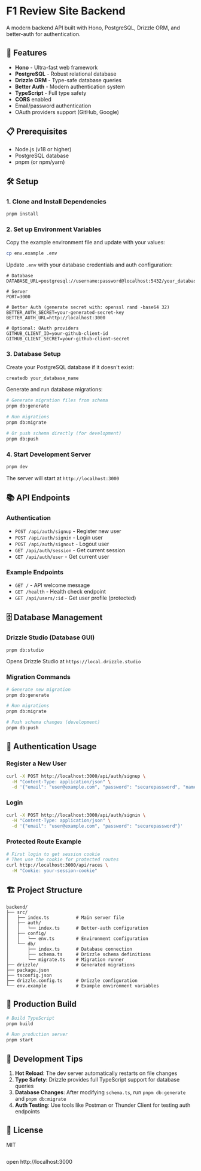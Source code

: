 # F1 Review Site Backend

A modern backend API built with Hono, PostgreSQL, Drizzle ORM, and better-auth for authentication.

## 🚀 Features

- **Hono** - Ultra-fast web framework
- **PostgreSQL** - Robust relational database
- **Drizzle ORM** - Type-safe database queries
- **Better Auth** - Modern authentication system
- **TypeScript** - Full type safety
- **CORS** enabled
- Email/password authentication
- OAuth providers support (GitHub, Google)

## 📋 Prerequisites

- Node.js (v18 or higher)
- PostgreSQL database
- pnpm (or npm/yarn)

## 🛠️ Setup

### 1. Clone and Install Dependencies

```bash
pnpm install
```

### 2. Set up Environment Variables

Copy the example environment file and update with your values:

```bash
cp env.example .env
```

Update `.env` with your database credentials and auth configuration:

```env
# Database
DATABASE_URL=postgresql://username:password@localhost:5432/your_database_name

# Server
PORT=3000

# Better Auth (generate secret with: openssl rand -base64 32)
BETTER_AUTH_SECRET=your-generated-secret-key
BETTER_AUTH_URL=http://localhost:3000

# Optional: OAuth providers
GITHUB_CLIENT_ID=your-github-client-id
GITHUB_CLIENT_SECRET=your-github-client-secret
```

### 3. Database Setup

Create your PostgreSQL database if it doesn't exist:

```bash
createdb your_database_name
```

Generate and run database migrations:

```bash
# Generate migration files from schema
pnpm db:generate

# Run migrations
pnpm db:migrate

# Or push schema directly (for development)
pnpm db:push
```

### 4. Start Development Server

```bash
pnpm dev
```

The server will start at `http://localhost:3000`

## 📚 API Endpoints

### Authentication

- `POST /api/auth/signup` - Register new user
- `POST /api/auth/signin` - Login user
- `POST /api/auth/signout` - Logout user
- `GET /api/auth/session` - Get current session
- `GET /api/auth/user` - Get current user

### Example Endpoints

- `GET /` - API welcome message
- `GET /health` - Health check endpoint
- `GET /api/users/:id` - Get user profile (protected)

## 🗄️ Database Management

### Drizzle Studio (Database GUI)

```bash
pnpm db:studio
```

Opens Drizzle Studio at `https://local.drizzle.studio`

### Migration Commands

```bash
# Generate new migration
pnpm db:generate

# Run migrations
pnpm db:migrate

# Push schema changes (development)
pnpm db:push
```

## 🔐 Authentication Usage

### Register a New User

```bash
curl -X POST http://localhost:3000/api/auth/signup \
  -H "Content-Type: application/json" \
  -d '{"email": "user@example.com", "password": "securepassword", "name": "John Doe"}'
```

### Login

```bash
curl -X POST http://localhost:3000/api/auth/signin \
  -H "Content-Type: application/json" \
  -d '{"email": "user@example.com", "password": "securepassword"}'
```

### Protected Route Example

```bash
# First login to get session cookie
# Then use the cookie for protected routes
curl http://localhost:3000/api/races \
  -H "Cookie: your-session-cookie"
```

## 🏗️ Project Structure

```
backend/
├── src/
│   ├── index.ts          # Main server file
│   ├── auth/
│   │   └── index.ts      # Better-auth configuration
│   ├── config/
│   │   └── env.ts        # Environment configuration
│   └── db/
│       ├── index.ts      # Database connection
│       ├── schema.ts     # Drizzle schema definitions
│       └── migrate.ts    # Migration runner
├── drizzle/              # Generated migrations
├── package.json
├── tsconfig.json
├── drizzle.config.ts     # Drizzle configuration
└── env.example           # Example environment variables
```

## 🚀 Production Build

```bash
# Build TypeScript
pnpm build

# Run production server
pnpm start
```

## 🔧 Development Tips

1. **Hot Reload**: The dev server automatically restarts on file changes
2. **Type Safety**: Drizzle provides full TypeScript support for database queries
3. **Database Changes**: After modifying `schema.ts`, run `pnpm db:generate` and `pnpm db:migrate`
4. **Auth Testing**: Use tools like Postman or Thunder Client for testing auth endpoints

## 📝 License

MIT

```

```

open http://localhost:3000

```

```
